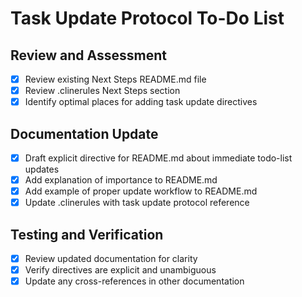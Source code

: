 # Task Update Protocol To-Do List

## Review and Assessment
- [x] Review existing Next Steps README.md file
- [x] Review .clinerules Next Steps section
- [x] Identify optimal places for adding task update directives

## Documentation Update
- [x] Draft explicit directive for README.md about immediate todo-list updates
- [x] Add explanation of importance to README.md
- [x] Add example of proper update workflow to README.md
- [x] Update .clinerules with task update protocol reference

## Testing and Verification
- [x] Review updated documentation for clarity
- [x] Verify directives are explicit and unambiguous
- [x] Update any cross-references in other documentation